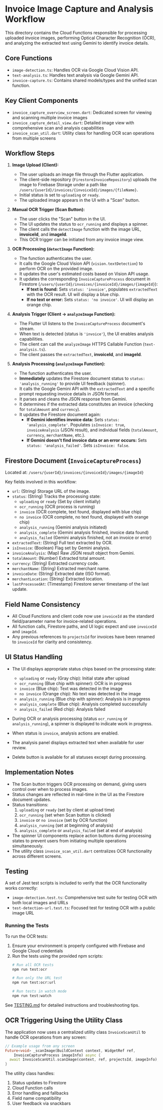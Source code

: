 # Invoice Image Capture and Analysis Workflow

This directory contains the Cloud Functions responsible for processing uploaded invoice images, performing Optical Character Recognition (OCR), and analyzing the extracted text using Gemini to identify invoice details.

## Core Functions

- `image-detection.ts`: Handles OCR via Google Cloud Vision API.
- `text-analysis.ts`: Handles text analysis via Google Gemini API.
- `invoice-capture.ts`: Contains shared models/types and the unified scan function.

## Key Client Components

- `invoice_capture_overview_screen.dart`: Dedicated screen for viewing and scanning multiple invoice images
- `invoice_capture_detail_view.dart`: Detailed image view with comprehensive scan and analysis capabilities
- `invoice_scan_util.dart`: Utility class for handling OCR scan operations from multiple screens

## Workflow Steps

1.  **Image Upload (Client):**
    - The user uploads an image file through the Flutter application.
    - The client-side repository (`FirestoreInvoiceRepository`) uploads the image to Firebase Storage under a path like `/users/{userId}/invoices/{invoiceId}/images/{fileName}`.
    - Initial status is set to `uploading` or `ready`.
    - The uploaded image appears in the UI with a "Scan" button.

2.  **Manual OCR Trigger (Scan Button):**
    - The user clicks the "Scan" button in the UI.
    - The UI updates the status to `ocr_running` and displays a spinner.
    - The client calls the `detectImage` function with the image URL, **invoiceId**, and **imageId**.
    - This OCR trigger can be initiated from any invoice image view.

3.  **OCR Processing (`detectImage` Function):**
    - The function authenticates the user.
    - It calls the Google Cloud Vision API (`vision.textDetection`) to perform OCR on the provided image.
    - It updates the user's estimated costs based on Vision API usage.
    - It updates the corresponding `InvoiceCaptureProcess` document in Firestore (`/users/{userId}/invoices/{invoiceId}/images/{imageId}`):
        - **If text is found:** Sets `status: 'invoice'`, populates `extractedText` with the OCR result. UI will display a blue chip.
        - **If no text or error:** Sets `status: 'no invoice'`. UI will display an orange chip.

4.  **Analysis Trigger (Client -> `analyzeImage` Function):**
    - The Flutter UI listens to the `InvoiceCaptureProcess` document's stream.
    - When text is detected (status is `'invoice'`), the UI enables analysis capabilities.
    - The client can call the `analyzeImage` HTTPS Callable Function (`text-analysis.ts`).
    - The client passes the `extractedText`, **invoiceId**, and **imageId**.

5.  **Analysis Processing (`analyzeImage` Function):**
    - The function authenticates the user.
    - **Immediately** updates the Firestore document status to `status: 'analysis_running'` to provide UI feedback (spinner).
    - It calls the Google Gemini API with the `extractedText` and a specific prompt requesting invoice details in JSON format.
    - It parses and cleans the JSON response from Gemini.
    - It determines if the extracted data constitutes an invoice (checking for `totalAmount` and `currency`).
    - It updates the Firestore document again:
        - **If Gemini identifies invoice data:** Sets `status: 'analysis_complete'`. Populates `isInvoice: true`, `invoiceAnalysis` (JSON result), and individual fields (`totalAmount`, `currency`, `merchantName`, etc.).
        - **If Gemini doesn't find invoice data or an error occurs:** Sets `status: 'analysis_failed'`. Sets `isInvoice: false`.

## Firestore Document (`InvoiceCaptureProcess`)

Located at: `/users/{userId}/invoices/{invoiceId}/images/{imageId}`

Key fields involved in this workflow:

- `url`: (String) Storage URL of the image.
- `status`: (String) Tracks the processing state:
    - `uploading` or `ready` (Set by client initially)
    - `ocr_running` (OCR process is running)
    - `invoice` (OCR complete, text found, displayed with blue chip)
    - `no invoice` (OCR complete, no text found, displayed with orange chip)
    - `analysis_running` (Gemini analysis initiated)
    - `analysis_complete` (Gemini analysis finished, invoice data found)
    - `analysis_failed` (Gemini analysis finished, not an invoice or error)
- `extractedText`: (String) Full text extracted by OCR.
- `isInvoice`: (Boolean) Flag set by Gemini analysis.
- `invoiceAnalysis`: (Map) Raw JSON result object from Gemini.
- `totalAmount`: (Number) Extracted total amount.
- `currency`: (String) Extracted currency code.
- `merchantName`: (String) Extracted merchant name.
- `invoiceDate`: (String) Extracted date (ISO format).
- `merchantLocation`: (String) Extracted location.
- `lastProcessedAt`: (Timestamp) Firestore server timestamp of the last update.

## Field Name Consistency

- All Cloud Functions and client code now use `invoiceId` as the standard field/parameter name for invoice-related operations.
- All function calls, Firestore paths, and UI logic expect and use `invoiceId` and `imageId`.
- Any previous references to `projectsId` for invoices have been renamed to `invoiceId` for clarity and consistency.

## UI Status Handling

- The UI displays appropriate status chips based on the processing state:
  - `uploading` or `ready` (Gray chip): Initial state after upload
  - `ocr_running` (Blue chip with spinner): OCR is in progress
  - `invoice` (Blue chip): Text was detected in the image
  - `no invoice` (Orange chip): No text was detected in the image
  - `analysis_running` (Blue chip with spinner): Analysis is in progress
  - `analysis_complete` (Blue chip): Analysis completed successfully
  - `analysis_failed` (Red chip): Analysis failed

- During OCR or analysis processing (status `ocr_running` or `analysis_running`), a spinner is displayed to indicate work in progress.
- When status is `invoice`, analysis actions are enabled.
- The analysis panel displays extracted text when available for user review.
- Delete button is available for all statuses except during processing.

## Implementation Notes

- The Scan button triggers OCR processing on demand, giving users control over when to process images.
- Status changes are reflected in real-time in the UI as the Firestore document updates.
- Status transitions:
  1. `uploading` or `ready` (set by client at upload time)
  2. `ocr_running` (set when Scan button is clicked)
  3. `invoice` or `no invoice` (set by OCR function)
  4. `analysis_running` (set at beginning of analysis)
  5. `analysis_complete` or `analysis_failed` (set at end of analysis)
- The spinner UI components replace action buttons during processing states to prevent users from initiating multiple operations simultaneously.
- The utility class `invoice_scan_util.dart` centralizes OCR functionality across different screens.

## Testing

A set of Jest test scripts is included to verify that the OCR functionality works correctly:

- `image-detection.test.ts`: Comprehensive test suite for testing OCR with both local images and URLs
- `test-detection-url.test.ts`: Focused test for testing OCR with a public image URL

### Running the Tests

To run the OCR tests:

1. Ensure your environment is properly configured with Firebase and Google Cloud credentials
2. Run the tests using the provided npm scripts:
   ```bash
   # Run all OCR tests
   npm run test:ocr
   
   # Run only the URL test
   npm run test:ocr:url
   
   # Run tests in watch mode
   npm run test:watch
   ```

See [TESTING.md](./TESTING.md) for detailed instructions and troubleshooting tips.

## OCR Triggering Using the Utility Class

The application now uses a centralized utility class `InvoiceScanUtil` to handle OCR operations from any screen:

```dart
// Example usage from any screen
Future<void> _scanImage(BuildContext context, WidgetRef ref,
    InvoiceCaptureProcess imageInfo) async {
  await InvoiceScanUtil.scanImage(context, ref, projectsId, imageInfo);
}
```

The utility class handles:
1. Status updates to Firestore
2. Cloud Function calls
3. Error handling and fallbacks
4. Field name compatibility
5. User feedback via snackbars 